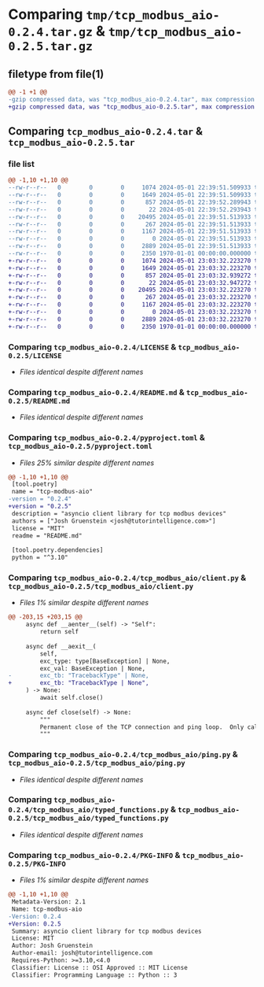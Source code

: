 # Comparing `tmp/tcp_modbus_aio-0.2.4.tar.gz` & `tmp/tcp_modbus_aio-0.2.5.tar.gz`

## filetype from file(1)

```diff
@@ -1 +1 @@
-gzip compressed data, was "tcp_modbus_aio-0.2.4.tar", max compression
+gzip compressed data, was "tcp_modbus_aio-0.2.5.tar", max compression
```

## Comparing `tcp_modbus_aio-0.2.4.tar` & `tcp_modbus_aio-0.2.5.tar`

### file list

```diff
@@ -1,10 +1,10 @@
--rw-r--r--   0        0        0     1074 2024-05-01 22:39:51.509933 tcp_modbus_aio-0.2.4/LICENSE
--rw-r--r--   0        0        0     1649 2024-05-01 22:39:51.509933 tcp_modbus_aio-0.2.4/README.md
--rw-r--r--   0        0        0      857 2024-05-01 22:39:52.289943 tcp_modbus_aio-0.2.4/pyproject.toml
--rw-r--r--   0        0        0       22 2024-05-01 22:39:52.293943 tcp_modbus_aio-0.2.4/tcp_modbus_aio/__init__.py
--rw-r--r--   0        0        0    20495 2024-05-01 22:39:51.513933 tcp_modbus_aio-0.2.4/tcp_modbus_aio/client.py
--rw-r--r--   0        0        0      267 2024-05-01 22:39:51.513933 tcp_modbus_aio-0.2.4/tcp_modbus_aio/exceptions.py
--rw-r--r--   0        0        0     1167 2024-05-01 22:39:51.513933 tcp_modbus_aio-0.2.4/tcp_modbus_aio/ping.py
--rw-r--r--   0        0        0        0 2024-05-01 22:39:51.513933 tcp_modbus_aio-0.2.4/tcp_modbus_aio/py.typed
--rw-r--r--   0        0        0     2889 2024-05-01 22:39:51.513933 tcp_modbus_aio-0.2.4/tcp_modbus_aio/typed_functions.py
--rw-r--r--   0        0        0     2350 1970-01-01 00:00:00.000000 tcp_modbus_aio-0.2.4/PKG-INFO
+-rw-r--r--   0        0        0     1074 2024-05-01 23:03:32.223270 tcp_modbus_aio-0.2.5/LICENSE
+-rw-r--r--   0        0        0     1649 2024-05-01 23:03:32.223270 tcp_modbus_aio-0.2.5/README.md
+-rw-r--r--   0        0        0      857 2024-05-01 23:03:32.939272 tcp_modbus_aio-0.2.5/pyproject.toml
+-rw-r--r--   0        0        0       22 2024-05-01 23:03:32.947272 tcp_modbus_aio-0.2.5/tcp_modbus_aio/__init__.py
+-rw-r--r--   0        0        0    20495 2024-05-01 23:03:32.223270 tcp_modbus_aio-0.2.5/tcp_modbus_aio/client.py
+-rw-r--r--   0        0        0      267 2024-05-01 23:03:32.223270 tcp_modbus_aio-0.2.5/tcp_modbus_aio/exceptions.py
+-rw-r--r--   0        0        0     1167 2024-05-01 23:03:32.223270 tcp_modbus_aio-0.2.5/tcp_modbus_aio/ping.py
+-rw-r--r--   0        0        0        0 2024-05-01 23:03:32.223270 tcp_modbus_aio-0.2.5/tcp_modbus_aio/py.typed
+-rw-r--r--   0        0        0     2889 2024-05-01 23:03:32.223270 tcp_modbus_aio-0.2.5/tcp_modbus_aio/typed_functions.py
+-rw-r--r--   0        0        0     2350 1970-01-01 00:00:00.000000 tcp_modbus_aio-0.2.5/PKG-INFO
```

### Comparing `tcp_modbus_aio-0.2.4/LICENSE` & `tcp_modbus_aio-0.2.5/LICENSE`

 * *Files identical despite different names*

### Comparing `tcp_modbus_aio-0.2.4/README.md` & `tcp_modbus_aio-0.2.5/README.md`

 * *Files identical despite different names*

### Comparing `tcp_modbus_aio-0.2.4/pyproject.toml` & `tcp_modbus_aio-0.2.5/pyproject.toml`

 * *Files 25% similar despite different names*

```diff
@@ -1,10 +1,10 @@
 [tool.poetry]
 name = "tcp-modbus-aio"
-version = "0.2.4"
+version = "0.2.5"
 description = "asyncio client library for tcp modbus devices"
 authors = ["Josh Gruenstein <josh@tutorintelligence.com>"]
 license = "MIT"
 readme = "README.md"
 
 [tool.poetry.dependencies]
 python = "^3.10"
```

### Comparing `tcp_modbus_aio-0.2.4/tcp_modbus_aio/client.py` & `tcp_modbus_aio-0.2.5/tcp_modbus_aio/client.py`

 * *Files 1% similar despite different names*

```diff
@@ -203,15 +203,15 @@
     async def __aenter__(self) -> "Self":
         return self
 
     async def __aexit__(
         self,
         exc_type: type[BaseException] | None,
         exc_val: BaseException | None,
-        exc_tb: "TracebackType" | None,
+        exc_tb: "TracebackType | None",
     ) -> None:
         await self.close()
 
     async def close(self) -> None:
         """
         Permanent close of the TCP connection and ping loop.  Only call this on final destruction of the object.
         """
```

### Comparing `tcp_modbus_aio-0.2.4/tcp_modbus_aio/ping.py` & `tcp_modbus_aio-0.2.5/tcp_modbus_aio/ping.py`

 * *Files identical despite different names*

### Comparing `tcp_modbus_aio-0.2.4/tcp_modbus_aio/typed_functions.py` & `tcp_modbus_aio-0.2.5/tcp_modbus_aio/typed_functions.py`

 * *Files identical despite different names*

### Comparing `tcp_modbus_aio-0.2.4/PKG-INFO` & `tcp_modbus_aio-0.2.5/PKG-INFO`

 * *Files 1% similar despite different names*

```diff
@@ -1,10 +1,10 @@
 Metadata-Version: 2.1
 Name: tcp-modbus-aio
-Version: 0.2.4
+Version: 0.2.5
 Summary: asyncio client library for tcp modbus devices
 License: MIT
 Author: Josh Gruenstein
 Author-email: josh@tutorintelligence.com
 Requires-Python: >=3.10,<4.0
 Classifier: License :: OSI Approved :: MIT License
 Classifier: Programming Language :: Python :: 3
```

